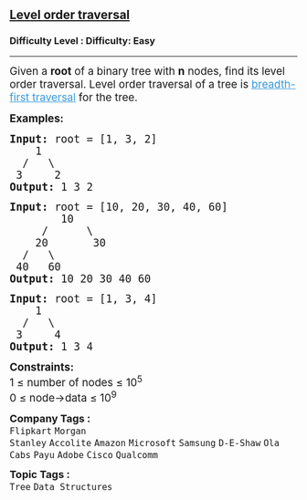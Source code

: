 <h2><a href="https://www.geeksforgeeks.org/problems/level-order-traversal/1?itm_source=geeksforgeeks&itm_medium=article&itm_campaign=practice_card">Level order traversal</a></h2><h3>Difficulty Level : Difficulty: Easy</h3><hr><div class="problems_problem_content__Xm_eO"><p><span style="font-size: 14pt;">Given a <strong>root</strong> of a binary tree with <strong>n</strong> nodes, find its level order traversal. </span><span style="font-size: 14pt;">Level order traversal of a tree is <a href="http://www.geeksforgeeks.org/breadth-first-traversal-for-a-graph/"><span style="text-decoration: underline; color: #3598db;">breadth-first traversal</span></a>&nbsp;for the tree.</span></p>
<p><span style="font-size: 14pt;"><strong>Examples:</strong></span></p>
<pre><span style="font-size: 14pt;"><strong>Input:</strong> root = [1, 3, 2]
&nbsp;&nbsp;  1
 &nbsp;/&nbsp;&nbsp;&nbsp;\ 
&nbsp;3&nbsp;&nbsp;&nbsp;&nbsp; 2
<strong>Output: </strong>1 3 2
</span></pre>
<pre><span style="font-size: 14pt;"><strong>Input:</strong> root = [10, 20, 30, 40, 60]
&nbsp;&nbsp;&nbsp;&nbsp;&nbsp; &nbsp; 10
 &nbsp;&nbsp;&nbsp; /&nbsp;&nbsp;&nbsp;&nbsp;&nbsp; \
 &nbsp;  20&nbsp;&nbsp;&nbsp;&nbsp;&nbsp;&nbsp; 30
&nbsp; /&nbsp;&nbsp; \
 40&nbsp;&nbsp; 60
<strong>Output: </strong>10 20 30 40 60</span></pre>
<pre><span style="font-size: 14pt;"><strong>Input:</strong> root = [1, 3, 4]
 &nbsp;  1
 &nbsp;/&nbsp;&nbsp;&nbsp;\ 
&nbsp;3&nbsp;&nbsp;&nbsp;&nbsp; 4
<strong>Output: </strong>1 3 4</span></pre>
<p><span style="font-size: 14pt;"><strong>Constraints:</strong></span><br><span style="font-size: 14pt;">1 ≤ number of nodes ≤ 10<sup>5</sup></span><br><span style="font-size: 14pt;">0 ≤ node-&gt;data ≤ 10<sup>9</sup></span></p></div><p><span style=font-size:18px><strong>Company Tags : </strong><br><code>Flipkart</code>&nbsp;<code>Morgan Stanley</code>&nbsp;<code>Accolite</code>&nbsp;<code>Amazon</code>&nbsp;<code>Microsoft</code>&nbsp;<code>Samsung</code>&nbsp;<code>D-E-Shaw</code>&nbsp;<code>Ola Cabs</code>&nbsp;<code>Payu</code>&nbsp;<code>Adobe</code>&nbsp;<code>Cisco</code>&nbsp;<code>Qualcomm</code>&nbsp;<br><p><span style=font-size:18px><strong>Topic Tags : </strong><br><code>Tree</code>&nbsp;<code>Data Structures</code>&nbsp;